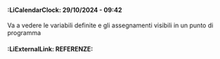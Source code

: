 #### :LiCalendarClock:  29/10/2024 - 09:42

Va a vedere le variabili definite e gli assegnamenti visibili in un punto di programma
#### :LiExternalLink: REFERENZE: